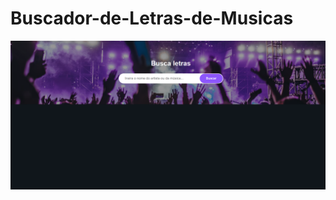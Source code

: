 # Buscador-de-Letras-de-Musicas
![alt text](https://github.com/Sansanoski/Buscador-de-Letras-de-Musicas/blob/master/home.png)
